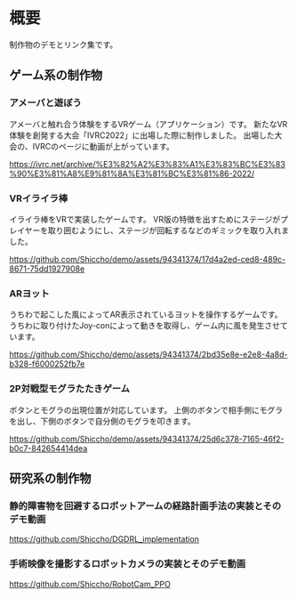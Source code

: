# 概要
制作物のデモとリンク集です。

## ゲーム系の制作物
### アメーバと遊ぼう
アメーバと触れ合う体験をするVRゲーム（アプリケーション）です。
新たなVR体験を創発する大会「IVRC2022」に出場した際に制作しました。
出場した大会の、IVRCのページに動画が上がっています。

https://ivrc.net/archive/%E3%82%A2%E3%83%A1%E3%83%BC%E3%83%90%E3%81%A8%E9%81%8A%E3%81%BC%E3%81%86-2022/

### VRイライラ棒
イライラ棒をVRで実装したゲームです。
VR版の特徴を出すためにステージがプレイヤーを取り囲むようにし、ステージが回転するなどのギミックを取り入れました。

https://github.com/Shiccho/demo/assets/94341374/17d4a2ed-ced8-489c-8671-75dd1927908e

### ARヨット
うちわで起こした風によってAR表示されているヨットを操作するゲームです。
うちわに取り付けたJoy-conによって動きを取得し、ゲーム内に風を発生させています。

https://github.com/Shiccho/demo/assets/94341374/2bd35e8e-e2e8-4a8d-b328-f6000252fb7e

### 2P対戦型モグラたたきゲーム
ボタンとモグラの出現位置が対応しています。
上側のボタンで相手側にモグラを出し、下側のボタンで自分側のモグラを叩きます。

https://github.com/Shiccho/demo/assets/94341374/25d6c378-7165-46f2-b0c7-842654414dea

## 研究系の制作物
### 静的障害物を回避するロボットアームの経路計画手法の実装とそのデモ動画

https://github.com/Shiccho/DGDRL_implementation

### 手術映像を撮影するロボットカメラの実装とそのデモ動画

https://github.com/Shiccho/RobotCam_PPO
